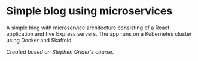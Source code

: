 # Simple blog using microservices
A simple blog with microservice architecture consisting of a React application and five Express servers. The app runs on a Kubernetes cluster using Docker and Skaffold.

_Created based on Stephen Grider's course._
